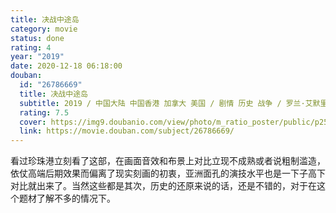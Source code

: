```yaml
---
title: 决战中途岛
category: movie
status: done
rating: 4
year: "2019"
date: 2020-12-18 06:18:00
douban:
  id: "26786669"
  title: 决战中途岛
  subtitle: 2019 / 中国大陆 中国香港 加拿大 美国 / 剧情 历史 战争 / 罗兰·艾默里奇 / 艾德·斯克林 帕特里克·威尔森
  rating: 7.5
  cover: https://img9.doubanio.com/view/photo/m_ratio_poster/public/p2558678036.jpg
  link: https://movie.douban.com/subject/26786669/
---
```


看过珍珠港立刻看了这部，在画面音效和布景上对比立现不成熟或者说粗制滥造，依仗高端后期效果而偏离了现实刻画的初衷，亚洲面孔的演技水平也是一下子高下对比就出来了。当然这些都是其次，历史的还原来说的话，还是不错的，对于在这个题材了解不多的情况下。